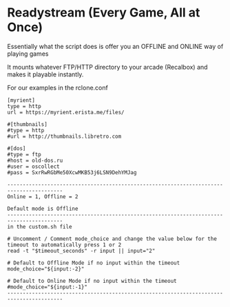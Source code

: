 

# Readystream (Every Game, All at Once)

Essentially what the script does is offer you an OFFLINE and ONLINE way of playing games

It mounts whatever FTP/HTTP directory to your arcade (Recalbox) and makes it playable instantly.

For our examples in the rclone.conf
```
[myrient]
type = http
url = https://myrient.erista.me/files/

#[thumbnails]
#type = http
#url = http://thumbnails.libretro.com

#[dos]
#type = ftp
#host = old-dos.ru
#user = oscollect
#pass = SxrRwRGbMe50XcwMKB53j6LSN9DehYMJag
```

```
----------------------------------------------------------------------------------------
Online = 1, Offline = 2

Default mode is Offline
----------------------------------------------------------------------------------------
in the custom.sh file

# Uncomment / Comment mode_choice and change the value below for the timeout to automatically press 1 or 2
read -t "$timeout_seconds" -r input || input="2"

# Default to Offline Mode if no input within the timeout
mode_choice="${input:-2}"

# Default to Online Mode if no input within the timeout
#mode_choice="${input:-1}"
----------------------------------------------------------------------------------------
```
